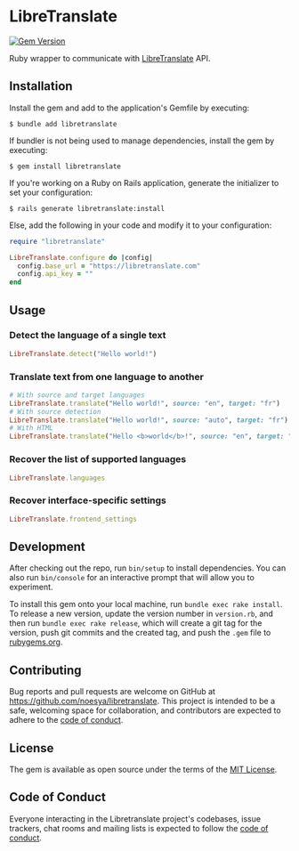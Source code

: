 # LibreTranslate

[![Gem Version](https://badge.fury.io/rb/libretranslate.svg)](https://badge.fury.io/rb/libretranslate)

Ruby wrapper to communicate with [LibreTranslate](https://libretranslate.com) API.

## Installation

Install the gem and add to the application's Gemfile by executing:

    $ bundle add libretranslate

If bundler is not being used to manage dependencies, install the gem by executing:

    $ gem install libretranslate

If you're working on a Ruby on Rails application, generate the initializer to set your configuration:

    $ rails generate libretranslate:install

Else, add the following in your code and modify it to your configuration:

```rb
require "libretranslate"

LibreTranslate.configure do |config|
  config.base_url = "https://libretranslate.com"
  config.api_key = ""
end
```

## Usage

### Detect the language of a single text

```rb
LibreTranslate.detect("Hello world!")
```

### Translate text from one language to another

```rb
# With source and target languages
LibreTranslate.translate("Hello world!", source: "en", target: "fr")
# With source detection
LibreTranslate.translate("Hello world!", source: "auto", target: "fr")
# With HTML
LibreTranslate.translate("Hello <b>world</b>!", source: "en", target: "fr", format: "html")
```

### Recover the list of supported languages

```rb
LibreTranslate.languages
```

### Recover interface-specific settings

```rb
LibreTranslate.frontend_settings
```

## Development

After checking out the repo, run `bin/setup` to install dependencies. You can also run `bin/console` for an interactive prompt that will allow you to experiment.

To install this gem onto your local machine, run `bundle exec rake install`. To release a new version, update the version number in `version.rb`, and then run `bundle exec rake release`, which will create a git tag for the version, push git commits and the created tag, and push the `.gem` file to [rubygems.org](https://rubygems.org).

## Contributing

Bug reports and pull requests are welcome on GitHub at https://github.com/noesya/libretranslate. This project is intended to be a safe, welcoming space for collaboration, and contributors are expected to adhere to the [code of conduct](https://github.com/noesya/libretranslate/blob/main/CODE_OF_CONDUCT.md).

## License

The gem is available as open source under the terms of the [MIT License](https://opensource.org/licenses/MIT).

## Code of Conduct

Everyone interacting in the Libretranslate project's codebases, issue trackers, chat rooms and mailing lists is expected to follow the [code of conduct](https://github.com/noesya/libretranslate/blob/main/CODE_OF_CONDUCT.md).
